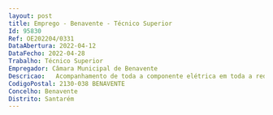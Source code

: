 ```yaml
--- 
layout: post
title: Emprego - Benavente - Técnico Superior
Id: 95830
Ref: OE202204/0331
DataAbertura: 2022-04-12
DataFecho: 2022-04-28
Trabalho: Técnico Superior
Empregador: Câmara Municipal de Benavente
Descricao:   Acompanhamento de toda a componente elétrica em toda a rede de equipamentos e edifícios municipais   Promoção de estudos e adoção de medidas que visem a redução dos consumos energéticos, quer no que respeita à iluminação pública, quer nos edifícios municipais   Manutenção de equipamentos municipais, como sejam, entre outros, ar condicionado e sistemas de canalização de gás, para a qual os recursos humanos existentes não estão habilitados a intervir   Elaboração de projetos no âmbito da referida formação, indispensáveis em grande número de intervenções e obras municipais   Acompanhamento de todas as iniciativas municipais que carecem de fornecimento de energia.
CodigoPostal: 2130-038 BENAVENTE
Concelho: Benavente
Distrito: Santarém
--- 
```

